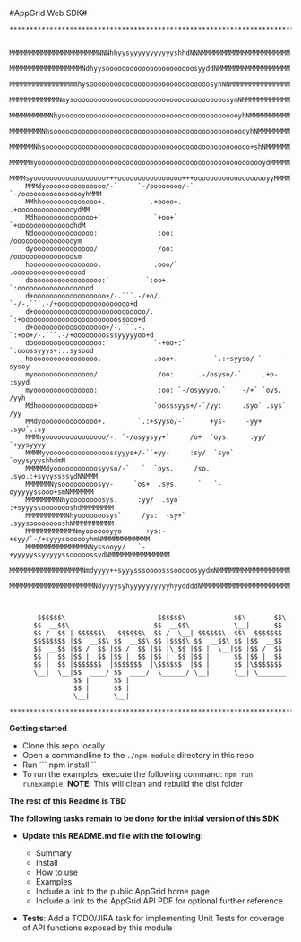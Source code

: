 #AppGrid Web SDK#

```
*******************************************************************************

    MMMMMMMMMMMMMMMMMMMMMMNNNhhyysyyyyyyyyyyyshhdNNNMMMMMMMMMMMMMMMMMMMMMM
    MMMMMMMMMMMMMMMMMMNdhyysoooooooooooooooooooooosyyddNMMMMMMMMMMMMMMMMMM
    MMMMMMMMMMMMMMMmmhysoooooooooooooooooooooooooooooosyhNNMMMMMMMMMMMMMMM
    MMMMMMMMMMMMNmysoooooooooooooooooooooooooooooooooooooosymNMMMMMMMMMMMM
    MMMMMMMMMMNhyooooooooooooooooooooooooooooooooooooooooooooyhNMMMMMMMMMM
    MMMMMMMMNhsooooooooooooooooooooooooooooooooooooooooooooooooyhNMMMMMMMM
    MMMMMMNhsooooooooooooooooooooooooooooooooooooooooooooooooooo+shNMMMMMM
    MMMMMmyooooooooooooooooooooooooooooooooooooooooooooooooooooooooydMMMMM
    MMMMsyoooooooooooooooooo+++oooooooooooooooo+++ooooooooooooooooooyyMMMM
    MMMdyooooooooooooooo/-`     `-/oooooooo/-`     `-/oooooooooooooooyhMMM
    MMhhoooooooooooooo+.           .+oooo+.           .+ooooooooooooooydMM
    Mdhoooooooooooooo+`             `+oo+`             `+oooooooooooooohdM
    Ndooooooooooooooo:               :oo:               /oooooooooooooooym
    dyooooooooooooooo/               /oo:               /ooooooooooooooosm
    hooooooooooooooooo.             .ooo/`             .oooooooooooooooood
    doooooooooooooooooo:`         `:oo+.             `:ooooooooooooooooood
    d+oooooooooooooooooo+/-.```.-/+o/.    `-/-.```.-/+oooooooooooooooooo+d
    d+oooooooooooooooooooooooooooo/.    `:+oooooooooooooooooooooooossooo+d
    d+oooooooooooooooooo+/-.```.-.    `:+oo+/-.```.-/+oooooooosssyyyyyoo+d
    doooooooooooooooooo:`           `-+oo+:`         `:ooossyyys+:..sysood
    hooooooooooooooooo.             .ooo+.         `.:+syyso/-`     -sysoy
    myooooooooooooooo/               /oo:      .-/osyso/-`     .+o-  :syyd
    myooooooooooooooo:               :oo: `-/osyyyyo.`    -/+` `oys.  /yyh
    Mdhoooooooooooooo+`             `oosssyys+/-`/yy:     .syo` .sys`  /yy
    MMdyoooooooooooooo+.        `.:+syyso/-`      +ys-     -yy+  .syo`.:sy
    MMMhyooooooooooooooo/-. `-/osyysyy+`     /o+  `oys.     :yy/ `+yysyyyy
    MMMMyyooooooooooooooossyyys+/-``+yy-     :sy/  `syo`    `oyysyyyshhdmN
    MMMMMdyooooooooooosyyso/-`   `  `oys.     /so.  .syo.:+syyyssssydNNMMM
    MMMMMMNysooooooooosyy-     `os+  .sys.     `   `-oyyyyyssooo+smNMMMMMM
    MMMMMMMMNhyoooooooosys.     :yy/  .syo`     :+syyyssoooooooshdMMMMMMMM
    MMMMMMMMMMNhyooooooosys`     /ys:  -sy+`    .syysooooooooshNMMMMMMMMMM
    MMMMMMMMMMMMNmyooooooyyo      +ys:-+syy/`-/+syyysoooooyhmNMMMMMMMMMMMM
    MMMMMMMMMMMMMMMNNyssooyy/   `-+yyyyyssyyyyyssooooossydNMMMMMMMMMMMMMMM
    MMMMMMMMMMMMMMMMMMNmdyyyy++syyysssoooosssooooosyydmNMMMMMMMMMMMMMMMMMM
    MMMMMMMMMMMMMMMMMMMMMNdyyyysyhyyyyyyyyyyhyyddddNMMMMMMMMMMMMMMMMMMMMMM



       $$$$$$\                       $$$$$$\            $$\       $$\ 
      $$  __$$\                     $$  __$$\           \__|      $$ | 
      $$ /  $$ | $$$$$$\   $$$$$$\  $$ /  \__| $$$$$$\  $$\  $$$$$$$ | 
      $$$$$$$$ |$$  __$$\ $$  __$$\ $$ |$$$$\ $$  __$$\ $$ |$$  __$$ | 
      $$  __$$ |$$ /  $$ |$$ /  $$ |$$ |\_$$ |$$ |  \__|$$ |$$ /  $$ | 
      $$ |  $$ |$$ |  $$ |$$ |  $$ |$$ |  $$ |$$ |      $$ |$$ |  $$ | 
      $$ |  $$ |$$$$$$$  |$$$$$$$  |\$$$$$$  |$$ |      $$ |\$$$$$$$ | 
      \__|  \__|$$  ____/ $$  ____/  \______/ \__|      \__| \_______| 
                $$ |      $$ | 
                $$ |      $$ | 
                \__|      \__| 

*******************************************************************************
```

**Getting started**

  * Clone this repo locally
  * Open a commandline to the ``` ./npm-module ``` directory in this repo
  * Run ``` npm install ``
  * To run the examples, execute the following command: ``` npm run runExample ```. **NOTE**: This will clean and rebuild the dist folder 


**The rest of this Readme is TBD**

**The following tasks remain to be done for the initial version of this SDK**
  
  * **Update this README.md file with the following**:
      * Summary
      * Install
      * How to use
      * Examples 
      * Include a link to the public AppGrid home page
      * Include a link to the AppGrid API PDF for optional further reference


  * **Tests**: Add a TODO/JIRA task for implementing Unit Tests for coverage of API functions exposed by this module 
